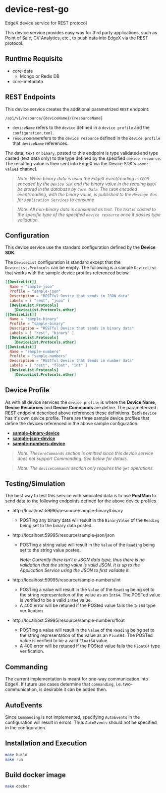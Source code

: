 # device-rest-go
EdgeX device service for REST protocol

This device service provides easy way for 3'rd party applications, such as Point of Sale, CV Analytics, etc., to push data into EdgeX via the REST protocol. 

## Runtime Requisite

- core-data
  - Mongo or Redis DB
- core-metadata

## REST Endpoints

This device service creates the additional parametrized `REST` endpoint:

```
/ap1/vi/resource/{deviceName}/{resourceName}
```

- `deviceName` refers to the `device` defined in a `device profile` and the `configuration.toml`.
- `resourceName`refers to the `device resource` defined in the `device profile` that `deviceName` references.

The data, `text` or `binary`,  posted to this endpoint is type validated and type casted (text data only) to the type defined by the specified `device resource`. The resulting value is then sent into EdgeX via the Device SDK's `async values` channel. 

> *Note: When binary data is used the EdgeX event/reading is `CBOR` encoded by the `Device SDK` and the binary value in the reading is`NOT` be stored in the database by `Core Data`. The `CBOR` encoded event/reading, with the binary value, is published to the `Message Bus` for `Application Services` to consume*

> *Note: All non-binary data is consumed as text. The text is casted to the specific type of the specified `device resource` once it passes type validation.*

## Configuration

This device service use the standard configuration defined by the **Device SDK**. 

The `DeviceList` configuration is standard except that the `DeviceList.Protocols` can be empty. The following is a sample `DeviceList` that works with the sample device profiles referenced below.

```toml
[[DeviceList]]
  Name = "sample-json"
  Profile = "sample-json"
  Description = "RESTful Device that sends in JSON data"
  Labels = [ "rest", "json" ]
  [DeviceList.Protocols]
    [DeviceList.Protocols.other]
[[DeviceList]]
  Name = "sample-binary"
  Profile = "sample-binary"
  Description = "RESTful Device that sends in binary data"
  Labels = [ "rest", "binary" ]
  [DeviceList.Protocols]
    [DeviceList.Protocols.other]    
[[DeviceList]]
  Name = "sample-numbers"
  Profile = "sample-numbers"
  Description = "RESTful Device that sends in number data"
  Labels = [ "rest", "float", "int" ]
  [DeviceList.Protocols]
    [DeviceList.Protocols.other]
```

## Device Profile

As with all device services the `device profile` is where the **Device Name**, **Device Resources** and **Device Commands** are define. The parameterized REST endpoint described above references these definitions. Each `Device` has it's own device profile. There are three sample device profiles that define the devices referenced in the above sample configuration.

- **[sample-binary-device](./cmd/res/)**
- [**sample-json-device**](./cmd/res/sample-json-device.yaml)
- [**sample-numbers-device**](./cmd/res/sample-numbers-device.yaml)

> *Note: The`coreCommands` section is omitted since this device service does not support Commanding. See below for details.* 

> *Note: The `deviceCommands` section only requires the `get` operations.*

## Testing/Simulation

The best way to test this service with simulated data is to use **PostMan** to send data to the following endpoints defined for the above device profiles.

- http://localhost:59995/resource/sample-binary/binary

  - POSTing any binary data will result in the `BinaryValue` of the `Reading` being set to the binary data posted.

- http://localhost:59995/resource/sample-json/json

  - POSTing a string value will result in the  `Value` of the `Reading` being set to the string value posted.

    *Note: Currently there isn't a JSON data type, thus there is no validation that the string value is valid JSON. It is up to the Application Service using the JSON to first validate it.*

- http://localhost:59995/resource/sample-numbers/int
  - POSTing a value will result in the  `Value` of the `Reading` being set to the string representation of the value as an `Int64`. The POSTed value is verified to be a valid `Int64` value. 
  - A 400 error will be retuned if the POSted value fails the `Int64` type verification.
- http://localhost:59995/resource/sample-numbers/float
  - POSTing a value will result in the  `Value` of the `Reading` being set to the string representation of the value as an `Float64`. The POSTed value is verified to be a valid `Float64` value. 
  - A 400 error will be retuned if the POSted value fails the `Float64` type verification.

## Commanding

The current implementation is meant for one-way communication into EdgeX. If future use cases determine that `commanding`, i.e. two-communication, is desirable it can be added then.

## AutoEvents

Since `Commanding` is not implemented, specifying `AutoEvents` in the configuration will result in errors. Thus `AutoEvents` should not be specified in the configuration.

## Installation and Execution

```bash
make build
make run
```

## Build docker image

```bash
make docker
```

